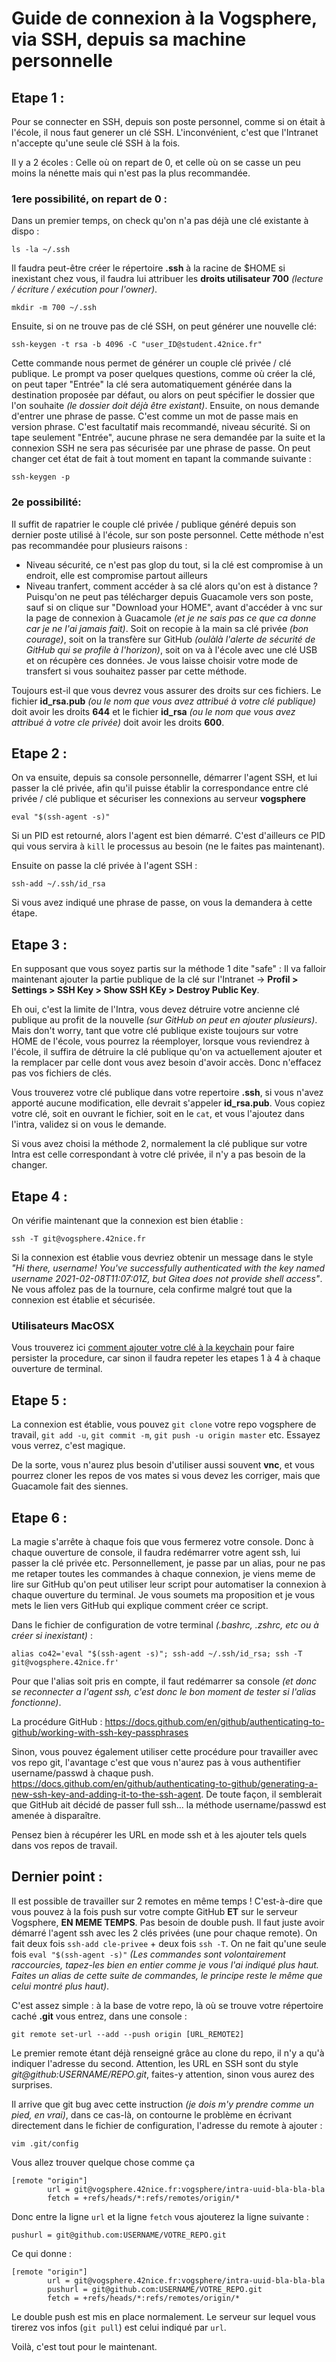 Guide de connexion à la Vogsphere, via SSH, depuis sa machine personnelle
=========================================================================

Etape 1 :
---------
Pour se connecter en SSH, depuis son poste personnel, comme si on était à l'école, il nous faut generer un clé SSH. L'inconvénient, c'est que l'Intranet n'accepte qu'une seule clé SSH à la fois.

Il y a 2 écoles :
Celle où on repart de 0, et celle où on se casse un peu moins la nénette mais qui n'est pas la plus recommandée.

### 1ere possibilité, on repart de 0 :
Dans un premier temps, on check qu'on n'a pas déjà une clé existante à dispo :

```
ls -la ~/.ssh
```

Il faudra peut-être créer le répertoire **.ssh** à la racine de $HOME si inexistant chez vous, il faudra lui attribuer les **droits utilisateur 700** *(lecture / écriture / exécution pour l'owner)*.

```mkdir -m 700 ~/.ssh```

Ensuite, si on ne trouve pas de clé SSH, on peut générer une nouvelle clé:

```
ssh-keygen -t rsa -b 4096 -C "user_ID@student.42nice.fr"
```

Cette commande nous permet de générer un couple clé privée / clé publique. Le prompt va poser quelques questions, comme où créer la clé, on peut taper "Entrée" la clé sera automatiquement générée dans la destination proposée par défaut, ou alors on peut spécifier le dossier que l'on souhaite *(le dossier doit déjà être existant)*. Ensuite, on nous demande d'entrer une phrase de passe. C'est comme un mot de passe mais en version phrase. C'est facultatif mais recommandé, niveau sécurité. Si on tape seulement "Entrée", aucune phrase ne sera demandée par la suite et la connexion SSH ne sera pas sécurisée par une phrase de passe. On peut changer cet état de fait à tout moment en tapant la commande suivante :

```ssh-keygen -p```

### 2e possibilité:
Il suffit de rapatrier le couple clé privée / publique généré depuis son dernier poste utilisé à l'école, sur son poste personnel. Cette méthode n'est pas recommandée pour plusieurs raisons :
* Niveau sécurité, ce n'est pas glop du tout, si la clé est compromise à un endroit, elle est compromise partout ailleurs
* Niveau tranfert, comment accéder à sa clé alors qu'on est à distance ? Puisqu'on ne peut pas télécharger depuis Guacamole vers son poste, sauf si on clique sur "Download your HOME", avant d'accéder à vnc sur la page de connexion à Guacamole *(et je ne sais pas ce que ca donne car je ne l'ai jamais fait)*. Soit on recopie à la main sa clé privée *(bon courage)*, soit on la transfère sur GitHub *(oulàlà l'alerte de sécurité de GitHub qui se profile à l'horizon)*, soit on va à l'école avec une clé USB et on récupère ces données. Je vous laisse choisir votre mode de transfert si vous souhaitez passer par cette méthode.

Toujours est-il que vous devrez vous assurer des droits sur ces fichiers.
Le fichier **id_rsa.pub** *(ou le nom que vous avez attribué à votre clé publique)* doit avoir les droits **644** et le fichier **id_rsa** *(ou le nom que vous avez attribué à votre cle privée)* doit avoir les droits **600**.

Etape 2 :
---------
On va ensuite, depuis sa console personnelle, démarrer l'agent SSH, et lui passer la clé privée, afin qu'il puisse établir la correspondance entre clé privée / clé publique et sécuriser les connexions au serveur **vogsphere**

```
eval "$(ssh-agent -s)"
```

Si un PID est retourné, alors l'agent est bien démarré. C'est d'ailleurs ce PID qui vous servira à ```kill``` le processus au besoin (ne le faites pas maintenant).

Ensuite on passe la clé privée à l'agent SSH :

```
ssh-add ~/.ssh/id_rsa
```

Si vous avez indiqué une phrase de passe, on vous la demandera à cette étape.

Etape 3 :
---------
En supposant que vous soyez partis sur la méthode 1 dite "safe" : Il va falloir maintenant ajouter la partie publique de la clé sur l'Intranet -> **Profil > Settings > SSH Key > Show SSH KEy > Destroy Public Key**.

Eh oui, c'est la limite de l'Intra, vous devez détruire votre ancienne clé publique au profit de la nouvelle *(sur GitHub on peut en ajouter plusieurs)*. Mais don't worry, tant que votre clé publique existe toujours sur votre HOME de l'école, vous pourrez la réemployer, lorsque vous reviendrez à l'école, il suffira de détruire la clé publique qu'on va actuellement ajouter et la remplacer par celle dont vous avez besoin d'avoir accès. Donc n'effacez pas vos fichiers de clés.

Vous trouverez votre clé publique dans votre repertoire **.ssh**, si vous n'avez apporté aucune modification, elle devrait s'appeler **id_rsa.pub**. Vous copiez votre clé, soit en ouvrant le fichier, soit en le ```cat```, et vous l'ajoutez dans l'intra, validez si on vous le demande.

Si vous avez choisi la méthode 2, normalement la clé publique sur votre Intra est celle correspondant à votre clé privée, il n'y a pas besoin de la changer.

Etape 4 :
---------

On vérifie maintenant que la connexion est bien établie :

```
ssh -T git@vogsphere.42nice.fr
```

Si la connexion est établie vous devriez obtenir un message dans le style *"Hi there, username! You've successfully authenticated with the key named username 2021-02-08T11:07:01Z, but Gitea does not provide shell access"*. Ne vous affolez pas de la tournure, cela confirme malgré tout que la connexion est établie et sécurisée.

### Utilisateurs MacOSX
Vous trouverez ici [comment ajouter votre clé à la keychain](https://medium.com/@aude.lellouche/storing-ssh-keys-into-macos-x-ventura-keychain-609d7663c4d5) pour faire persister la procedure, car sinon il faudra repeter les etapes 1 à 4 à chaque ouverture de terminal.

Etape 5 :
---------
La connexion est établie, vous pouvez ```git clone``` votre repo vogsphere de travail, ```git add -u```, ```git commit -m```, ```git push -u origin master``` etc. Essayez vous verrez, c'est magique.

De la sorte, vous n'aurez plus besoin d'utiliser aussi souvent **vnc**, et vous pourrez cloner les repos de vos mates si vous devez les corriger, mais que Guacamole fait des siennes.

Etape 6 :
---------
La magie s'arrête à chaque fois que vous fermerez votre console. Donc à chaque ouverture de console, il faudra redémarrer votre agent ssh, lui passer la clé privée etc.
Personnellement, je passe par un alias, pour ne pas me retaper toutes les commandes à chaque connexion, je viens meme de lire sur GitHub qu'on peut utiliser leur script pour automatiser la connexion à chaque ouverture du terminal. Je vous soumets ma proposition et je vous mets le lien vers GitHub qui explique comment créer ce script.

Dans le fichier de configuration de votre terminal *(.bashrc, .zshrc, etc ou à créer si inexistant)* :

```
alias co42='eval "$(ssh-agent -s)"; ssh-add ~/.ssh/id_rsa; ssh -T git@vogsphere.42nice.fr'
```

Pour que l'alias soit pris en compte, il faut redémarrer sa console *(et donc se reconnecter a l'agent ssh, c'est donc le bon moment de tester si l'alias fonctionne)*.

La procédure GitHub : https://docs.github.com/en/github/authenticating-to-github/working-with-ssh-key-passphrases

Sinon, vous pouvez également utiliser cette procédure pour travailler avec vos repo git, l'avantage c'est que vous n'aurez pas à vous authentifier username/passwd à chaque push. https://docs.github.com/en/github/authenticating-to-github/generating-a-new-ssh-key-and-adding-it-to-the-ssh-agent. De toute façon, il semblerait que GitHub ait décidé de passer full ssh... la méthode username/passwd est amenée à disparaître.

Pensez bien à récupérer les URL en mode ssh et à les ajouter tels quels dans vos repos de travail.

Dernier point :
---------------
Il est possible de travailler sur 2 remotes en même temps ! C'est-à-dire que vous pouvez à la fois push sur votre compte GitHub **ET** sur le serveur Vogsphere, **EN MEME TEMPS**. Pas besoin de double push. Il faut juste avoir démarré l'agent ssh avec les 2 clés privées (une pour chaque remote). On fait deux fois ```ssh-add cle-privee``` + deux fois ```ssh -T```. On ne fait qu'une seule fois ```eval "$(ssh-agent -s)"``` *(Les commandes sont volontairement raccourcies, tapez-les bien en entier comme je vous l'ai indiqué plus haut. Faites un alias de cette suite de commandes, le principe reste le même que celui montré plus haut)*.

C'est assez simple : à la base de votre repo, là où se trouve votre répertoire caché **.git** vous entrez, dans une console :

```
git remote set-url --add --push origin [URL_REMOTE2]
```

Le premier remote étant déjà renseigné grâce au clone du repo, il n'y a qu'à indiquer l'adresse du second. Attention, les URL en SSH sont du style *git@github:USERNAME/REPO.git*, faites-y attention, sinon vous aurez des surprises.

Il arrive que git bug avec cette instruction *(je dois m'y prendre comme un pied, en vrai)*, dans ce cas-là, on contourne le problème en écrivant directement dans le fichier de configuration, l'adresse du remote à ajouter :

```
vim .git/config
```

Vous allez trouver quelque chose comme ça

```
[remote "origin"]
        url = git@vogsphere.42nice.fr:vogsphere/intra-uuid-bla-bla-bla
        fetch = +refs/heads/*:refs/remotes/origin/*
```

Donc entre la ligne ```url``` et la ligne ```fetch``` vous ajouterez la ligne suivante :

```
pushurl = git@github.com:USERNAME/VOTRE_REPO.git
```

Ce qui donne :

```
[remote "origin"]
        url = git@vogsphere.42nice.fr:vogsphere/intra-uuid-bla-bla-bla
        pushurl = git@github.com:USERNAME/VOTRE_REPO.git
        fetch = +refs/heads/*:refs/remotes/origin/*
```

Le double push est mis en place normalement. Le serveur sur lequel vous tirerez vos infos (```git pull```) est celui indiqué par ```url```.

Voilà, c'est tout pour le maintenant.
